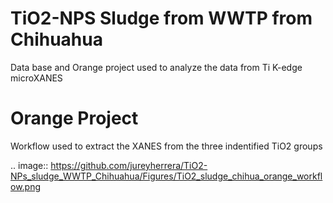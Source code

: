 TiO2-NPS Sludge from WWTP from Chihuahua
=============================

Data base and Orange project used to analyze the data from Ti K-edge microXANES

Orange Project 
===================

Workflow used to extract the XANES from the three indentified TiO2 groups

.. image:: https://github.com/jureyherrera/TiO2-NPs_sludge_WWTP_Chihuahua/Figures/TiO2_sludge_chihua_orange_workflow.png
